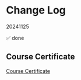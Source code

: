 # Change Log
20241125

✅ done


## Course Certificate
[Course Certificate](https://github.com/moskva/coursera-py4e-specialization/blob/main/Python-data-structures/Coursera%20BV91907XP9IT.pdf)
